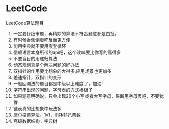 # LeetCode
LeetCode算法题目

1. 一定要仔细审题，再精妙的算法不符合题意都是白扯。
2. 有时候香蕉倒着吃反而更方便
3. 能用字典就不要用嵌套循环
4. 信赖语言本身所带的api吧，这个效率要比你写的高得多
5. 不要盲目的用递归算法
6. 动态规划真是个解决问题的好办法
7. 双指针的作用要比想象的大得多,应用场景也更加多
8. 差速指针，双指针的变形
9. 一般回溯法的题目都是中级以上难度了，加油!
10. 字符串出现的问题，字母表的方式棒极了
11. 如果题意明确说，只会出现26个小写或者大写字母，果断用字母表吧，不要犹豫
12. 链表真的比想象中玩法多
13. 摩尔投票算法，1v1，消耗非己票数
14. 高级数据结构：字典树
